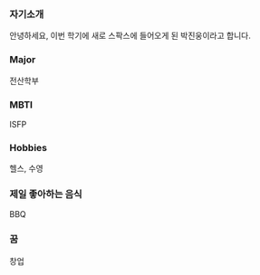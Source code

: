 ### 자기소개
안녕하세요, 이번 학기에 새로 스팍스에 들어오게 된 박진웅이라고 합니다.

### Major
전산학부

### MBTI
ISFP

### Hobbies
헬스, 수영

### 제일 좋아하는 음식
BBQ

### 꿈
창업
